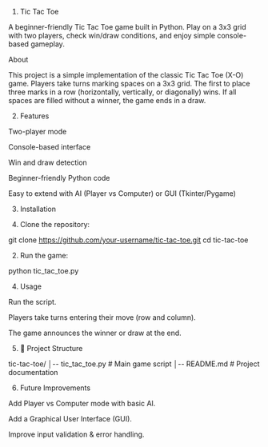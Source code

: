 1. Tic Tac Toe

A beginner-friendly Tic Tac Toe game built in Python. Play on a 3x3 grid with two players, check win/draw conditions, and enjoy simple console-based gameplay.

 About

This project is a simple implementation of the classic Tic Tac Toe (X-O) game.
Players take turns marking spaces on a 3x3 grid. The first to place three marks in a row (horizontally, vertically, or diagonally) wins. If all spaces are filled without a winner, the game ends in a draw.

2. Features

Two-player mode

Console-based interface

Win and draw detection

Beginner-friendly Python code

Easy to extend with AI (Player vs Computer) or GUI (Tkinter/Pygame)

3. Installation

1. Clone the repository:

git clone https://github.com/your-username/tic-tac-toe.git
cd tic-tac-toe


2. Run the game:

python tic_tac_toe.py

4. Usage

Run the script.

Players take turns entering their move (row and column).

The game announces the winner or draw at the end.

5. 📂 Project Structure

tic-tac-toe/
│-- tic_tac_toe.py     # Main game script
│-- README.md          # Project documentation

6. Future Improvements

Add Player vs Computer mode with basic AI.

Add a Graphical User Interface (GUI).

Improve input validation & error handling.

